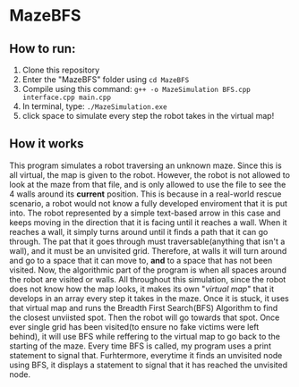 # MazeBFS

## How to run:

1. Clone this repository 
2. Enter the "MazeBFS" folder using ```cd MazeBFS```
3. Compile using this command: ```g++ -o MazeSimulation BFS.cpp interface.cpp main.cpp```
4. In terminal, type: ```./MazeSimulation.exe```
5. click space to simulate every step the robot takes in the virtual map!

## How it works

This program simulates a robot traversing an unknown maze. Since this is all virtual, the map is given to the robot. However, the robot is not allowed to look at the maze from that file, and is only allowed to use the file to see the 4 walls around its **current** position. This is because in a real-world rescue scenario, a robot would not know a fully developed enviroment that it is put into. 
The robot represented by a simple text-based arrow in this case and keeps moving in the direction that it is facing until it reaches a wall. When it reaches a wall, it simply turns around until it finds a path that it can go through. The pat that it goes through must traversable(anything that isn't a wall), and it must be an unvisited grid. Therefore, at walls it will turn around and go to a space that it can move to, **and** to a space that has not been visited. Now, the algorithmic part of the program is when all spaces around the robot are visited or walls. All throughout this simulation, since the robot does not know how the map looks, it makes its own "_virtual map_" that it develops in an array every step it takes in the maze. Once it is stuck, it uses that virtual map and runs the Breadth First Search(BFS) Algorithm to find the closest unviisted spot. Then the robot will go towards that spot. Once ever single grid has been visited(to ensure no fake victims were left behind), it will use BFS while reffering to the virtual map to go back to the starting of the maze.
Every time BFS is called, my program uses a print statement to signal that.
Furhtermore, everytime it finds an unvisited node using BFS, it displays a statement to signal that it has reached the unvisited node.
